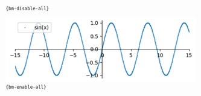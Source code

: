 `{bm-disable-all}`

![Graph(s) of sin(x)](calculus_9a29e51904f6d40aa03b5d14c81812d1.png)
`{bm-enable-all}`

